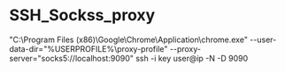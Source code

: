# SSH_Sockss_proxy
"C:\Program Files (x86)\Google\Chrome\Application\chrome.exe" --user-data-dir="%USERPROFILE%\proxy-profile" --proxy-server="socks5://localhost:9090"
ssh -i key user@ip -N -D 9090
